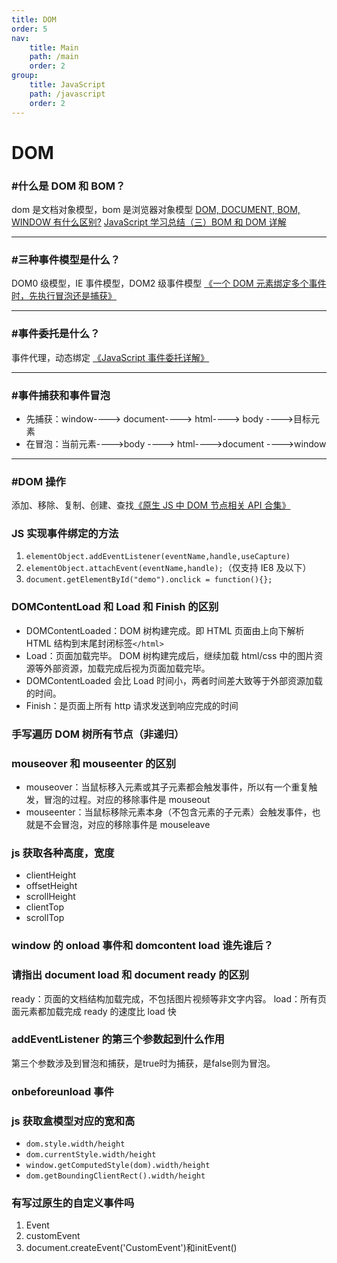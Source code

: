 ```yaml
---
title: DOM
order: 5
nav:
    title: Main
    path: /main
    order: 2
group:
    title: JavaScript
    path: /javascript
    order: 2
---
```


# DOM

### #什么是 DOM 和 BOM？

dom 是文档对象模型，bom 是浏览器对象模型
[DOM, DOCUMENT, BOM, WINDOW 有什么区别?](https://www.zhihu.com/question/33453164)
[JavaScript 学习总结（三）BOM 和 DOM 详解](https://segmentfault.com/a/1190000000654274#articleHeader21)

---

### #三种事件模型是什么？

DOM0 级模型，IE 事件模型，DOM2 级事件模型
[《一个 DOM 元素绑定多个事件时，先执行冒泡还是捕获》](https://blog.csdn.net/u013217071/article/details/77613706)

---

### #事件委托是什么？

事件代理，动态绑定
[《JavaScript 事件委托详解》](https://zhuanlan.zhihu.com/p/26536815)

---

### #事件捕获和事件冒泡

-   先捕获：window----> document----> html----> body ---->目标元素
-   在冒泡：当前元素---->body ----> html---->document ---->window

---

### #DOM 操作

添加、移除、复制、创建、查找[《原生 JS 中 DOM 节点相关 API 合集》](https://microzz.com/2017/04/06/jsdom/)

### JS 实现事件绑定的方法

1. `elementObject.addEventListener(eventName,handle,useCapture)`
2. `elementObject.attachEvent(eventName,handle);`（仅支持 IE8 及以下）
3. `document.getElementById("demo").onclick = function(){};`

### DOMContentLoad 和 Load 和 Finish 的区别

-   DOMContentLoaded：DOM 树构建完成。即 HTML 页面由上向下解析 HTML 结构到末尾封闭标签`</html>`
-   Load：页面加载完毕。 DOM 树构建完成后，继续加载 html/css 中的图片资源等外部资源，加载完成后视为页面加载完毕。
-   DOMContentLoaded 会比 Load 时间小，两者时间差大致等于外部资源加载的时间。
-   Finish：是页面上所有 http 请求发送到响应完成的时间

### 手写遍历 DOM 树所有节点（非递归）

### mouseover 和 mouseenter 的区别

-   mouseover：当鼠标移入元素或其子元素都会触发事件，所以有一个重复触发，冒泡的过程。对应的移除事件是 mouseout
-   mouseenter：当鼠标移除元素本身（不包含元素的子元素）会触发事件，也就是不会冒泡，对应的移除事件是 mouseleave

### js 获取各种高度，宽度

-   clientHeight
-   offsetHeight
-   scrollHeight
-   clientTop
-   scrollTop

### window 的 onload 事件和 domcontent load 谁先谁后？

### 请指出 document load 和 document ready 的区别

ready：页面的文档结构加载完成，不包括图片视频等非文字内容。 load：所有页面元素都加载完成 ready 的速度比 load 快

### addEventListener 的第三个参数起到什么作用
第三个参数涉及到冒泡和捕获，是true时为捕获，是false则为冒泡。

### onbeforeunload 事件

### js 获取盒模型对应的宽和高

-   `dom.style.width/height`
-   `dom.currentStyle.width/height`
-   `window.getComputedStyle(dom).width/height`
-   `dom.getBoundingClientRect().width/height`

### 有写过原生的自定义事件吗
1. Event
2. customEvent
3. document.createEvent('CustomEvent')和initEvent()

